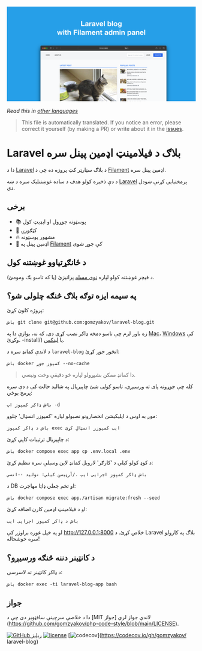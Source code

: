 ![Laravel بلاګ د فیلامینټ اډمین پینل سره](../docs/social-preview-en.png)

_Read this in [other languages](./Translations.md)_

>This file is automatically translated. If you notice an error, please correct it yourself (by making a PR) or write about it in the [issues](https://github.com/gomzyakov/laravel-blog/issues).

# Laravel بلاګ د فیلامینټ اډمین پینل سره

دا د [Laravel](https://laravel.com) د بلاګ سټارټر کټ پروژه ده چې د [Filament](https://filamentphp.com) اډمین پینل سره.

د دې ذخیره کولو هدف د ساده غوښتنلیک سره د ښه [Laravel](https://laravel.com) پرمختیایي کړنې ښودل دي.

## برخی

- 📚 پوسټونه جوړول او ایډیټ کول
- 🥑 کټګورۍ
- 🔥 مشهور پوسټونه
- 🎉 اډمین پینل په [Filament](https://filamentphp.com) کې جوړ شوی

## د ځانګړتیاوو غوښتنه کول

د فیچر غوښتنه کولو لپاره [نوی مسله](https://github.com/gomzyakov/laravel-blog/issues/new) پرانیزئ (یا که تاسو بګ ومومئ).

## په سیمه ایزه توګه بلاګ څنګه چلولی شو؟

پروژه کلون کړئ:

``باش
git clone git@github.com:gomzyakov/laravel-blog.git
``

زه باور لرم چې تاسو دمخه ډاکر نصب کړی دی. که نه، یوازې دا په [Mac](https://docs.docker.com/desktop/install/mac-install/)، [Windows](https://docs.docker.com/desktop/install/windows) کې وکړئ. -install/) یا [لینکس](https://docs.docker.com/desktop/install/linux-install/).

د لاندې کمانډ سره د `laravel-blog` انځور جوړ کړئ:

``باش
docker کمپوز جوړ --no-cache
``

> دا کمانډ ممکن بشپړولو لپاره څو دقیقې وخت ونیسي.

کله چې جوړونه پای ته ورسیږي، تاسو کولی شئ چاپیریال په شالید حالت کې د دې سره پرمخ بوځي:

``باش
ډاکر کمپوز اپ -d
``

موږ به اوس د اپلیکیشن انحصارونو نصبولو لپاره 'کمپوزر انسټال' چلوو:

``باش
د ډاکر کمپوز exec ایپ کمپوزر انسټال کړئ
``

د چاپیریال ترتیبات کاپي کړئ:

``باش
docker compose exec app cp .env.local .env
``

د کوډ کولو کیلي د 'کارګر' لارویل کمانډ لاین وسیلې سره تنظیم کړئ:

``باش
ډاکر کمپوز اجرایی ایپ ./آرټیسن کیلي: تولید --انسي
``

د DB او تخم جعلي ډاټا مهاجرت:

``باش
docker compose exec app./artisan migrate:fresh --seed
``

او د فیلامینټ اډمین کارن اضافه کړئ:

``باش
د ډاکر کمپوز اجرایی ایپ
``

او په خپل غوره براوزر کې http://127.0.0.1:8000 خلاص کړئ. د Laravel بلاګ په کارولو سره خوشحاله!

## د کانټینر دننه څنګه ورسیږو؟

د ډاکر کانټینر ته لاسرسی:

``باش
docker exec -ti laravel-blog-app bash
``

## جواز

دا د خلاصې سرچینې سافټویر دی چې د [MIT جواز] لاندې جواز لري (https://github.com/gomzyakov/php-code-style/blob/main/LICENSE).


[![GitHub ریلیز](https://img.shields.io/github/release/gomzyakov/laravel-blog.svg)](https://github.com/gomzyakov/laravel-blog/releases/latest)
[![license](https://img.shields.io/badge/License-MIT-green.svg)](https://github.com/gomzyakov/laravel-blog/blob/development/LICENSE)
[![codecov](https://codecov.io/gh/gomzyakov/laravel-blog/branch/main/graph/badge.svg?token=4CYTVMVUYV)](https://codecov.io/gh/gomzyakov/ laravel-blog)
